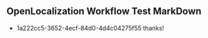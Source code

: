 ## OpenLocalization Workflow Test MarkDown
* 1a222cc5-3652-4ecf-84d0-4d4c04275f55 thanks!

<!--HONumber=Jul16_HO2-->



